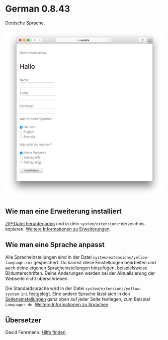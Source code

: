 # German 0.8.43

Deutsche Sprache.

<p align="center"><img src="SCREENSHOT.png?raw=true" alt="Bildschirmfoto"></p>

## Wie man eine Erweiterung installiert

[ZIP-Datei herunterladen](https://github.com/annaesvensson/yellow-language/raw/main/downloads/german.zip) und in dein `system/extensions`-Verzeichnis kopieren. [Weitere Informationen zu Erweiterungen](https://github.com/annaesvensson/yellow-update/tree/main/README-de.md).

## Wie man eine Sprache anpasst

Alle Spracheinstellungen sind in der Datei `system/extensions/yellow-language.ini` gespeichert. Du kannst diese Einstellungen bearbeiten und auch deine eigenen Spracheinstellungen hinzufügen, beispielsweise Bildunterschriften. Deine Änderungen werden bei der Aktualisierung der Webseite nicht überschrieben.

Die Standardsprache wird in der Datei `system/extensions/yellow-system.ini` festgelegt. Eine andere Sprache lässt sich in den [Seiteneinstellungen](https://github.com/annaesvensson/yellow-core/tree/main/README-de.md#einstellungen-seite) ganz oben auf jeder Seite festlegen, zum Beispiel `Language: de`. [Weitere Informationen zu Sprachen](https://datenstrom.se/de/yellow/help/how-to-customise-a-language).

## Übersetzer

David Fehrmann. [Hilfe finden](https://datenstrom.se/de/yellow/help/).
